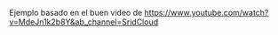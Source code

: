 Ejemplo basado en el buen video de https://www.youtube.com/watch?v=MdeJn1k2b8Y&ab_channel=SridCloud
